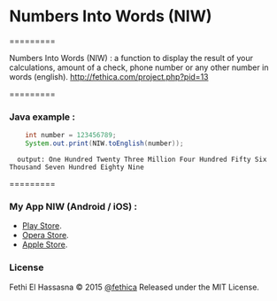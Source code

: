 # Numbers Into Words (NIW)
=========

Numbers Into Words (NIW) : a function to display the result of your calculations, amount of a check, phone number or any other number in words (english). http://fethica.com/project.php?pid=13

=========
### Java example :

```java
	int number = 123456789;
	System.out.print(NIW.toEnglish(number));
```

```console
  output: One Hundred Twenty Three Million Four Hundred Fifty Six Thousand Seven Hundred Eighty Nine
```
=========

### My App NIW (Android / iOS) :

- [Play Store](https://play.google.com/store/apps/details?id=com.fethica.numbersintowords).
- [Opera Store](http://apps.opera.com/badge.php?a=c&v=dark&did=100533&pid=445683).
- [Apple Store](https://itunes.apple.com/us/app/niw-numbers-into-words/id923751815?ls=1&mt=8).

### License 

Fethi El Hassasna © 2015 [@fethica](http://twitter.com/fethica)
Released under the MIT License.
